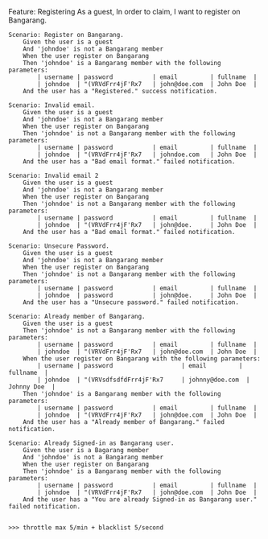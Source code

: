 Feature: Registering
    As a guest,
    In order to claim,
    I want to register on Bangarang.

    Scenario: Register on Bangarang.
        Given the user is a guest
        And 'johndoe' is not a Bangarang member
        When the user register on Bangarang
        Then 'johndoe' is a Bangarang member with the following parameters:
            | username | password           | email         | fullname  |
            | johndoe  | "(VRVdFrr4jF'Rx7   | john@doe.com  | John Doe  |
        And the user has a "Registered." success notification.

    Scenario: Invalid email.
        Given the user is a guest
        And 'johndoe' is not a Bangarang member
        When the user register on Bangarang
        Then 'johndoe' is not a Bangarang member with the following parameters:
            | username | password           | email         | fullname  |
            | johndoe  | "(VRVdFrr4jF'Rx7   | johndoe.com   | John Doe  |
        And the user has a "Bad email format." failed notification.

    Scenario: Invalid email 2
        Given the user is a guest
        And 'johndoe' is not a Bangarang member
        When the user register on Bangarang
        Then 'johndoe' is not a Bangarang member with the following parameters:
            | username | password           | email         | fullname  |
            | johndoe  | "(VRVdFrr4jF'Rx7   | john@doe.     | John Doe  |
        And the user has a "Bad email format." failed notification.

    Scenario: Unsecure Password.
        Given the user is a guest
        And 'johndoe' is not a Bangarang member
        When the user register on Bangarang
        Then 'johndoe' is not a Bangarang member with the following parameters:
            | username | password           | email         | fullname  |
            | johndoe  | password           | john@doe.     | John Doe  |
        And the user has a "Unsecure password." failed notification.
        
    Scenario: Already member of Bangarang.
        Given the user is a guest
        Then 'johndoe' is not a Bangarang member with the following parameters:
            | username | password           | email         | fullname  |
            | johndoe  | "(VRVdFrr4jF'Rx7   | john@doe.com  | John Doe  |
        When the user register on Bangarang with the following parameters:
            | username | password                   | email         | fullname  |
            | johndoe  | "(VRVsdfsdfdFrr4jF'Rx7     | johnny@doe.com  | Johnny Doe  |
        Then 'johndoe' is a Bangarang member with the following parameters:
            | username | password           | email         | fullname  |
            | johndoe  | "(VRVdFrr4jF'Rx7   | john@doe.com  | John Doe  |
        And the user has a "Already member of Bangarang." failed notification.

    Scenario: Already Signed-in as Bangarang user.
        Given the user is a Bagarang member
        And 'johndoe' is not a Bangarang member
        When the user register on Bangarang
        Then 'johndoe' is a Bangarang member with the following parameters:
            | username | password           | email         | fullname  |
            | johndoe  | "(VRVdFrr4jF'Rx7   | john@doe.com  | John Doe  |
        And the user has a "You are already Signed-in as Bangarang user." failed notification.


    >>> throttle max 5/min + blacklist 5/second